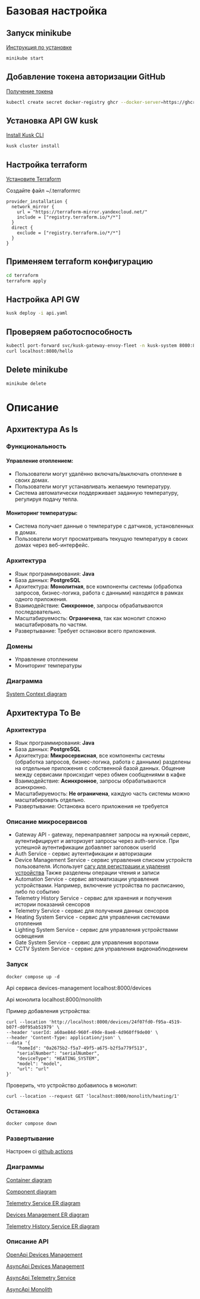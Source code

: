 # Базовая настройка

## Запуск minikube

[Инструкция по установке](https://minikube.sigs.k8s.io/docs/start/)

```bash
minikube start
```


## Добавление токена авторизации GitHub

[Получение токена](https://github.com/settings/tokens/new)

```bash
kubectl create secret docker-registry ghcr --docker-server=https://ghcr.io --docker-username=<github_username> --docker-password=<github_token> -n default
```


## Установка API GW kusk

[Install Kusk CLI](https://docs.kusk.io/getting-started/install-kusk-cli)

```bash
kusk cluster install
```


## Настройка terraform

[Установите Terraform](https://yandex.cloud/ru/docs/tutorials/infrastructure-management/terraform-quickstart#install-terraform)


Создайте файл ~/.terraformrc

```hcl
provider_installation {
  network_mirror {
    url = "https://terraform-mirror.yandexcloud.net/"
    include = ["registry.terraform.io/*/*"]
  }
  direct {
    exclude = ["registry.terraform.io/*/*"]
  }
}
```

## Применяем terraform конфигурацию 

```bash
cd terraform
terraform apply
```

## Настройка API GW

```bash
kusk deploy -i api.yaml
```

## Проверяем работоспособность

```bash
kubectl port-forward svc/kusk-gateway-envoy-fleet -n kusk-system 8080:80
curl localhost:8080/hello
```


## Delete minikube

```bash
minikube delete
```

# Описание
## Архитектура As Is
### Функциональность
#### Управление отоплением:

* Пользователи могут удалённо включать/выключать отопление в своих домах.
* Пользователи могут устанавливать желаемую температуру.
* Система автоматически поддерживает заданную температуру, регулируя подачу тепла.
#### Мониторинг температуры:
* Система получает данные о температуре с датчиков, установленных в домах.
* Пользователи могут просматривать текущую температуру в своих домах через веб-интерфейс.

### Архитектура
* Язык программирования: **Java**
* База данных: **PostgreSQL**
* Архитектура: **Монолитная**, все компоненты системы (обработка запросов, бизнес-логика, работа с данными) находятся в рамках одного приложения.
* Взаимодействие: **Синхронное**, запросы обрабатываются последовательно.
* Масштабируемость: **Ограничена**, так как монолит сложно масштабировать по частям.
* Развертывание: Требует остановки всего приложения.
### Домены
* Управление отоплением
* Мониторинг температуры
### Диаграмма
[System Context diagram](./diagrams/Monolith_Context.puml)

## Архитектура To Be
### Архитектура
* Язык программирования: **Java**
* База данных: **PostgreSQL**
* Архитектура: **Микросервисная**, все компоненты системы (обработка запросов, бизнес-логика, работа с данными) разделены на отдельные приложения с собственной базой данных. 
Общение между сервисами происходит через обмен сообщениями в кафке
* Взаимодействие: **Асинхронное**, запросы обрабатываются асинхронно.
* Масштабируемость: **Не ограничена**, каждую часть системы можно масштабировать отдельно.
* Развертывание: Остановка всего приложения не требуется
### Описание микросервисов
* Gateway API - gateway, перенаправляет запросы на нужный сервис, аутентифицирует и авторизует запросы через auth-service. При успешной аутентификации добавляет заголовок userId
* Auth Service - сервис аутентификации и авторизации
* Device Management Service - сервис управления списком устройств пользователя. Использует [сагу для регистрации и удаления устройства](./smart-home-devices-management/src/main/java/ru/yandex/practicum/smarthome/devicesmanagement/out/messaging/DeviceSagas.java) Также разделены операции чтения и записи
* Automation Service - сервис автоматизации управления устройствами. Например, включение устройства по расписанию, либо по событию
* Telemetry History Service - сервис для хранения и получения истории показаний сенсоров
* Telemetry Service - сервис для получения данных сенсоров
* Heating System Service - сервис для управления системами отопления
* Lighting System Service - сервис для управления устройствами освещения
* Gate System Service - сервис для управления воротами
* CCTV System Service - сервис для управления видеонаблюдением

### Запуск
```shell
docker compose up -d
```
Api сервиса devices-management localhost:8000/devices

Api монолита localhost:8000/monolith

Пример добавления устройства:
```shell
curl --location 'http://localhost:8000/devices/24f07fd0-f95a-4519-b07f-d0f95ab51979' \
--header 'userId: a60ae84d-960f-49de-8ae8-4d960ff9de00' \
--header 'Content-Type: application/json' \
--data '{
    "homeId": "0a2675b2-f5a7-49f5-a675-b2f5a779f513",
    "serialNumber": "serialNumber",
    "deviceType": "HEATING_SYSTEM",
    "model": "model",
    "url": "url"
}'
```
Проверить, что устройство добавилось в монолит:
```shell
curl --location --request GET 'localhost:8000/monolith/heating/1'
```
### Остановка
```shell
docker compose down
```
### Развертывание
Настроен ci [github actions](./.github/workflows/ci.yaml) 

### Диаграммы
[Container diagram](./diagrams/Microservices_Container.puml)

[Component diagram](./diagrams/Microservices_Component.puml)

[Telemetry Service ER diagram](./diagrams/Microservices_Telemetry_ER.puml)

[Devices Management ER diagram](./diagrams/Microservices_Devices_Management_ER.puml)

[Telemetry History Service ER diagram](./diagrams/Microservices_Telemetry_History_ER.puml)

### Описание API
[OpenApi Devices Management](./api/devices-management-openapi.yaml)

[AsyncApi Devices Management](./api/devices-management-asyncapi.yaml)

[AsyncApi Telemetry Service](./api/telemetry-service-asyncapi.yaml)

[AsyncApi Monolith](./api/monolith-asyncapi.yaml)
